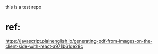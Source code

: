 this is a test repo


# ref:
https://javascript.plainenglish.io/generating-pdf-from-images-on-the-client-side-with-react-a971b61de28c
